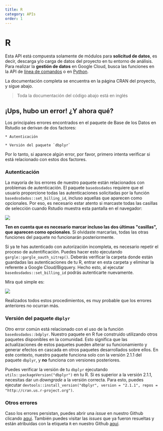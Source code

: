```yaml
---
title: R
category: APIs
order: 1
---
```


# R

Esta API está compuesta solamente de módulos para **solicitud de datos**, es
decir, descarga y/o carga de datos del proyecto en tu entorno de
análisis.
Para realizar la **gestión de datos** en Google Cloud, busca las funciones
en la API de [línea de comandos](../api_reference_cli) o en [Python](../api_reference_python/#classes-gerenciamento-de-dados).

La documentación completa se encuentra en la página CRAN del proyecto, y
sigue abajo.

> Toda la documentación del código abajo está en inglés

<PDF url="https://cran.r-project.org/web/packages/basedosdados/basedosdados.pdf"/>

## ¡Ups, hubo un error! ¿Y ahora qué?
Los principales errores encontrados en el paquete de Base de los Datos en Rstudio se derivan de dos factores:

    * Autenticación

    * Versión del paquete `dbplyr`

Por lo tanto, si aparece algún error, por favor, primero intenta verificar si está relacionado con estos dos factores.

### Autenticación
La mayoría de los errores de nuestro paquete están relacionados con problemas de autenticación. El paquete `basedosdados` requiere que el usuario proporcione todas las autenticaciones solicitadas por la función `basedosdados::set_billing_id`, incluso aquellas que aparecen como opcionales. Por eso, es necesario estar atento si marcaste todas las casillas de selección cuando Rstudio muestra esta pantalla en el navegador:

<Image src="https://user-images.githubusercontent.com/26544494/190700064-1326a74c-8de0-4254-a562-32f9aa10ae07.PNG"/>

**Ten en cuenta que es necesario marcar incluso las dos últimas "casillas", que aparecen como opcionales**. Si olvidaste marcarlas, todas las otras funciones del paquete no funcionarán posteriormente.

Si ya te has autenticado con autorización incompleta, es necesario repetir el proceso de autentificación. Puedes hacer esto ejecutando `gargle::gargle_oauth_sitrep()`. Deberás verificar la carpeta donde están guardadas las autenticaciones de tu R, entrar en esta carpeta y eliminar la referente a Google Cloud/Bigquery. Hecho esto, al ejecutar `basedosdados::set_billing_id` podrás autenticarte nuevamente.

Mira qué simple es:

<Image src="https://user-images.githubusercontent.com/62671380/194094167-99dadbd7-f7de-46f9-ac88-fb464e646e6c.gif"/>

Realizados todos estos procedimientos, es muy probable que los errores anteriores no ocurran más.

### Versión del paquete `dbplyr`
Otro error común está relacionado con el uso de la función `basedosdados::bdplyr`. Nuestro paquete en R fue construido utilizando otros paquetes disponibles en la comunidad. Esto significa que las actualizaciones de estos paquetes pueden alterar su funcionamiento y generar efectos en cascada en otros paquetes desarrollados sobre ellos. En este contexto, nuestro paquete funciona solo con la versión 2.1.1 del paquete `dbplyr`, y **no** funciona con versiones posteriores.

Puedes verificar la versión de tu `dbplyr` ejecutando `utils::packageVersion("dbplyr")` en tu R. Si es superior a la versión 2.1.1, necesitas dar un _downgrade_ a la versión correcta. Para esto, puedes ejecutar `devtools::install_version("dbplyr", version = "2.1.1", repos = "http://cran.us.r-project.org")`.

### Otros errores
Caso los errores persistan, puedes abrir una _issue_ en nuestro Github clicando [aqui](https://github.com/basedosdados/sdk/issues). También puedes visitar las _issues_ que ya fueron resueltas y están atribuídas con la etiqueta `R` en nuestro Github [aqui](https://github.com/basedosdados/sdk/issues?q=is%3Aissue+is%3Aclosed).

